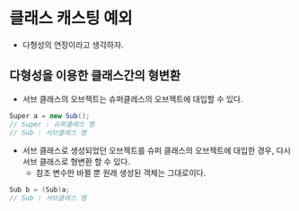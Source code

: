 # 클래스 캐스팅 예외
 * 다형성의 연장이라고 생각하자.

 ## 다형성을 이용한 클래스간의 형변환 
 * 서브 클래스의 오브젝트는 슈퍼클레스의 오브젝트에 대입할 수 있다.
 ```java
 Super a = new Sub();
 // Super : 슈퍼클래스 명
 // Sub : 서브클래스 명
 ```
 * 서브 클래스로 생성되었던 오브젝트를 슈퍼 클래스의 오브젝트에 대입한 경우, 다시 서브 클래스로 형변환 할 수 있다.
    * 참조 변수만 바뀔 뿐 원래 생성된 객체는 그대로이다.
 ```java
 Sub b = (Sub)a;
 // Sub : 서브클래스 명

 ```
 